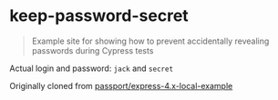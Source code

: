# keep-password-secret
> Example site for showing how to prevent accidentally revealing passwords during Cypress tests

Actual login and password: `jack` and `secret`

Originally cloned from [passport/express-4.x-local-example](https://github.com/passport/express-4.x-local-example)
